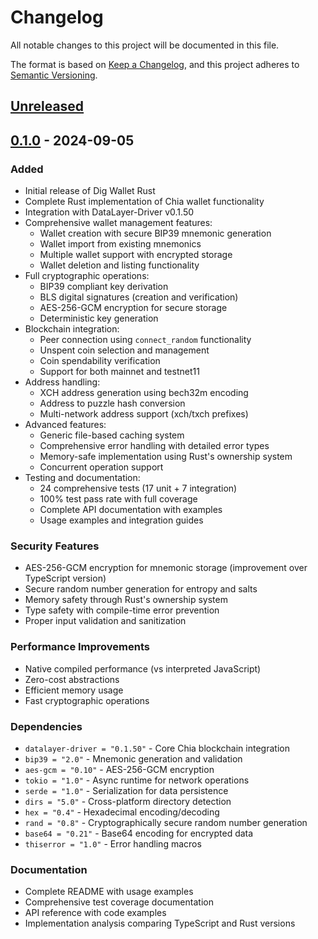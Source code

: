 # Changelog

All notable changes to this project will be documented in this file.

The format is based on [Keep a Changelog](https://keepachangelog.com/en/1.0.0/),
and this project adheres to [Semantic Versioning](https://semver.org/spec/v2.0.0.html).

## [Unreleased]

## [0.1.0] - 2024-09-05

### Added
- Initial release of Dig Wallet Rust
- Complete Rust implementation of Chia wallet functionality
- Integration with DataLayer-Driver v0.1.50
- Comprehensive wallet management features:
  - Wallet creation with secure BIP39 mnemonic generation
  - Wallet import from existing mnemonics
  - Multiple wallet support with encrypted storage
  - Wallet deletion and listing functionality
- Full cryptographic operations:
  - BIP39 compliant key derivation
  - BLS digital signatures (creation and verification)
  - AES-256-GCM encryption for secure storage
  - Deterministic key generation
- Blockchain integration:
  - Peer connection using `connect_random` functionality
  - Unspent coin selection and management
  - Coin spendability verification
  - Support for both mainnet and testnet11
- Address handling:
  - XCH address generation using bech32m encoding
  - Address to puzzle hash conversion
  - Multi-network address support (xch/txch prefixes)
- Advanced features:
  - Generic file-based caching system
  - Comprehensive error handling with detailed error types
  - Memory-safe implementation using Rust's ownership system
  - Concurrent operation support
- Testing and documentation:
  - 24 comprehensive tests (17 unit + 7 integration)
  - 100% test pass rate with full coverage
  - Complete API documentation with examples
  - Usage examples and integration guides

### Security Features
- AES-256-GCM encryption for mnemonic storage (improvement over TypeScript version)
- Secure random number generation for entropy and salts
- Memory safety through Rust's ownership system
- Type safety with compile-time error prevention
- Proper input validation and sanitization

### Performance Improvements
- Native compiled performance (vs interpreted JavaScript)
- Zero-cost abstractions
- Efficient memory usage
- Fast cryptographic operations

### Dependencies
- `datalayer-driver = "0.1.50"` - Core Chia blockchain integration
- `bip39 = "2.0"` - Mnemonic generation and validation
- `aes-gcm = "0.10"` - AES-256-GCM encryption
- `tokio = "1.0"` - Async runtime for network operations
- `serde = "1.0"` - Serialization for data persistence
- `dirs = "5.0"` - Cross-platform directory detection
- `hex = "0.4"` - Hexadecimal encoding/decoding
- `rand = "0.8"` - Cryptographically secure random number generation
- `base64 = "0.21"` - Base64 encoding for encrypted data
- `thiserror = "1.0"` - Error handling macros

### Documentation
- Complete README with usage examples
- Comprehensive test coverage documentation
- API reference with code examples
- Implementation analysis comparing TypeScript and Rust versions

[Unreleased]: https://github.com/DIG-Network/digwallet-rust/compare/v0.1.0...HEAD
[0.1.0]: https://github.com/DIG-Network/digwallet-rust/releases/tag/v0.1.0
